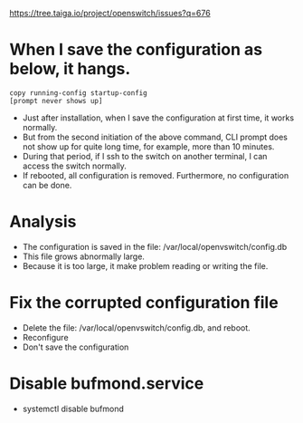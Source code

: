 https://tree.taiga.io/project/openswitch/issues?q=676

# When I save the configuration as below, it hangs.

```
copy running-config startup-config
[prompt never shows up]
```

- Just after installation, when I save the configuration at first time, it works normally.
- But from the second initiation of the above command, CLI prompt does not show up for quite long time, for example, more than 10 minutes.
- During that period, if I ssh to the switch on another terminal, I can access the switch normally.
- If rebooted, all configuration is removed. Furthermore, no configuration can be done.

# Analysis
- The configuration is saved in the file: /var/local/openvswitch/config.db
- This file grows abnormally large.
- Because it is too large, it make problem reading or writing the file.

# Fix the corrupted configuration file
- Delete the file: /var/local/openvswitch/config.db, and reboot.
- Reconfigure
- Don't save the configuration

# Disable bufmond.service
- systemctl disable bufmond

